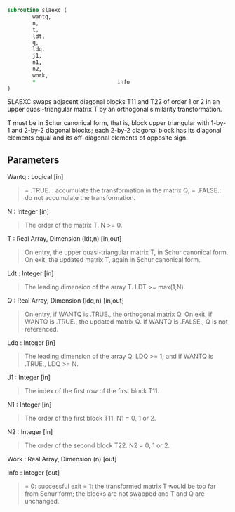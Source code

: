 ```fortran
subroutine slaexc (
		wantq,
		n,
		t,
		ldt,
		q,
		ldq,
		j1,
		n1,
		n2,
		work,
		*                          info
)
```

 SLAEXC swaps adjacent diagonal blocks T11 and T22 of order 1 or 2 in
 an upper quasi-triangular matrix T by an orthogonal similarity
 transformation.

 T must be in Schur canonical form, that is, block upper triangular
 with 1-by-1 and 2-by-2 diagonal blocks; each 2-by-2 diagonal block
 has its diagonal elements equal and its off-diagonal elements of
 opposite sign.

## Parameters
Wantq : Logical [in]
> = .TRUE. : accumulate the transformation in the matrix Q;
> = .FALSE.: do not accumulate the transformation.

N : Integer [in]
> The order of the matrix T. N >= 0.

T : Real Array, Dimension (ldt,n) [in,out]
> On entry, the upper quasi-triangular matrix T, in Schur
> canonical form.
> On exit, the updated matrix T, again in Schur canonical form.

Ldt : Integer [in]
> The leading dimension of the array T. LDT >= max(1,N).

Q : Real Array, Dimension (ldq,n) [in,out]
> On entry, if WANTQ is .TRUE., the orthogonal matrix Q.
> On exit, if WANTQ is .TRUE., the updated matrix Q.
> If WANTQ is .FALSE., Q is not referenced.

Ldq : Integer [in]
> The leading dimension of the array Q.
> LDQ >= 1; and if WANTQ is .TRUE., LDQ >= N.

J1 : Integer [in]
> The index of the first row of the first block T11.

N1 : Integer [in]
> The order of the first block T11. N1 = 0, 1 or 2.

N2 : Integer [in]
> The order of the second block T22. N2 = 0, 1 or 2.

Work : Real Array, Dimension (n) [out]

Info : Integer [out]
> = 0: successful exit
> = 1: the transformed matrix T would be too far from Schur
> form; the blocks are not swapped and T and Q are
> unchanged.

